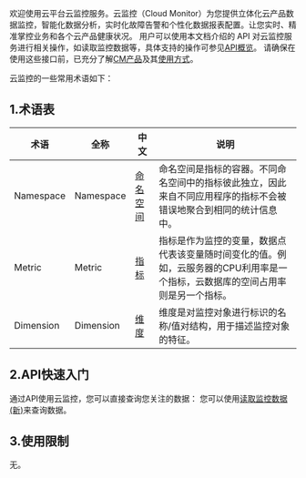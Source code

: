 欢迎使用云平台云监控服务。云监控（Cloud Monitor）为您提供立体化云产品数据监控，智能化数据分析，实时化故障告警和个性化数据报表配置。让您实时、精准掌控业务和各个云产品健康状况。
用户可以使用本文档介绍的 API 对云监控服务进行相关操作，如读取监控数据等，具体支持的操作可参见<a href="http://tcecqpoc.fsphere.cn/document/product/248/4474" title="API概览">API概览</a>。
请确保在使用这些接口前，已充分了解<a href="http://tcecqpoc.fsphere.cn/doc/product/248/967">CM产品</a>及其<a href="http://tcecqpoc.fsphere.cn/doc/product/248/1045">使用方式</a>。


云监控的一些常用术语如下：
## 1.术语表
| 术语 | 全称  | 中文 | 说明 |
|---------|---------|---------|---------|
| Namespace  | Namespace | <a href="http://tcecqpoc.fsphere.cn/doc/product/248/968">命名空间</a> | 命名空间是指标的容器。不同命名空间中的指标彼此独立，因此来自不同应用程序的指标不会被错误地聚合到相同的统计信息中。|
| Metric  | Metric | <a href="http://tcecqpoc.fsphere.cn/doc/product/248/968">指标</a> | 指标是作为监控的变量，数据点代表该变量随时间变化的值。例如，云服务器的CPU利用率是一个指标，云数据库的空间占用率则是另一个指标。|
| Dimension | Dimension |<a href="http://tcecqpoc.fsphere.cn/doc/product/248/968">维度</a> | 维度是对监控对象进行标识的名称/值对结构，用于描述监控对象的特征。|


## 2.API快速入门

通过API使用云监控，您可以直接查询您关注的数据：
您可以使用<a href="http://tcecqpoc.fsphere.cn/document/product/248/4667" title="读取监控数据(新)">读取监控数据(新)</a>来查询数据。



## 3.使用限制

无。




